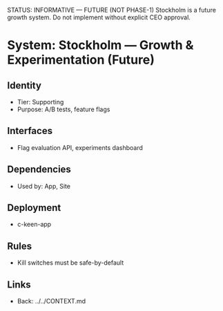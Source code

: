 STATUS: INFORMATIVE — FUTURE (NOT PHASE-1)
Stockholm is a future growth system. Do not implement without explicit CEO approval.

# System: Stockholm — Growth & Experimentation (Future)
## Identity
- Tier: Supporting
- Purpose: A/B tests, feature flags
## Interfaces
- Flag evaluation API, experiments dashboard
## Dependencies
- Used by: App, Site
## Deployment
- c-keen-app
## Rules
- Kill switches must be safe-by-default
## Links
- Back: ../../CONTEXT.md
